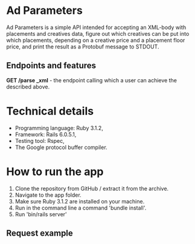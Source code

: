 # Ad Parameters
Ad Parameters is a simple API intended for accepting an XML-body with placements and creatives data, figure out which creatives can be put into which placements, depending on a creative price and a placement floor price, and print the result as a Protobuf message to STDOUT.

## Endpoints and features
**GET   /parse _xml** - the endpoint calling which a user can achieve the described above.

# Technical details
* Programming language: Ruby 3.1.2,
* Framework: Rails 6.0.5.1,
* Testing tool: Rspec,
* The Google protocol buffer compiler.

# How to run the app
 1. Clone the repository from GitHub / extract it from the archive.
 2. Navigate to the app folder.
 3. Make sure Ruby 3.1.2 are installed on your machine.
 4. Run in the command line a command 'bundle install'.
 8. Run 'bin/rails server'

## Request example

